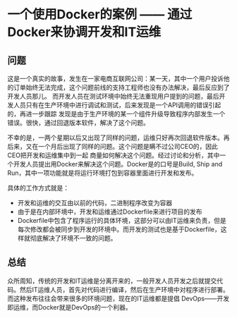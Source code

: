 # 一个使用Docker的案例 —— 通过Docker来协调开发和IT运维
## 问题
这是一个真实的故事，发生在一家电商互联网公司：某一天，其中一个用户投诉他的订单始终无法完成，这个问题前线的支持工程师也没有办法解决，最后反应到了开发人员那儿。
而开发人员在测试环境中始终无法重现用户提到的问题，最后开发人员只有在生产环境中进行调试和测试，后来发现是一个API调用的错误引起的，再进一步跟踪
发现是由于生产环境的某一个组件升级导致程序内部发生一个错误。很快，通过回退版本软件，解决了这个问题。

不幸的是，一两个星期以后又出现了同样的问题，运维只好再次回退软件版本。再后来，又在一个月后出现了同样的问题。这个问题是瞒不过公司CEO的，因此CEO把开发和运维集中到一起
商量如何解决这个问题。经过讨论和分析，其中一个开发人员提出用Docker来解决这个问题。Docker是的口号是Build, Ship and Run，其中一项功能就是将运行环境打包到容器里面进行开发和发布。

具体的工作方式就是：
* 开发和运维的交互由以前的代码，二进制程序改变为容器
* 由于是在内部环境中，开发和运维通过Dockerfile来进行项目的发布
* Dockerfile中包含了程序运行的具体环境，这部分可以由IT运维来负责，但是每次修改都会被同步到开发的环境中。而开发的测试也是基于Dockerfile，这样就彻底解决了环境不一致的问题。

## 总结
众所周知，传统的开发和IT运维是分离开来的，一般开发人员开发之后就提交代码。然后IT运维人员，首先对代码进行编译，然后在生产环境中对程序进行部署。而这种发布往往会带来很多的环境问题，现在的IT运维都是提倡
DevOps——开发即运维，而Docker就是DevOps的一个利器。
